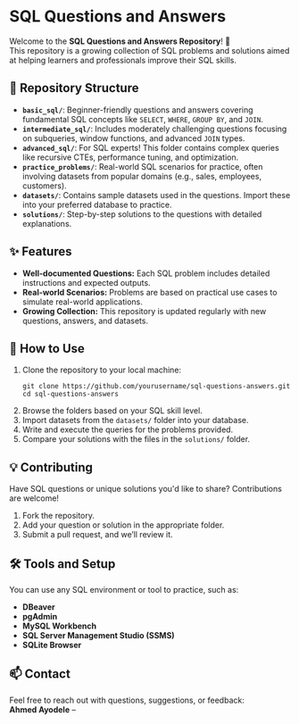 
  <h1>SQL Questions and Answers</h1>
    <p>Welcome to the <strong>SQL Questions and Answers Repository</strong>! 🎉<br>
    This repository is a growing collection of SQL problems and solutions aimed at helping learners and professionals improve their SQL skills.</p>

  <h2>📂 Repository Structure</h2>
    <ul>
        <li><strong><code>basic_sql/</code></strong>: Beginner-friendly questions and answers covering fundamental SQL concepts like <code>SELECT</code>, <code>WHERE</code>, <code>GROUP BY</code>, and <code>JOIN</code>.</li>
        <li><strong><code>intermediate_sql/</code></strong>: Includes moderately challenging questions focusing on subqueries, window functions, and advanced <code>JOIN</code> types.</li>
        <li><strong><code>advanced_sql/</code></strong>: For SQL experts! This folder contains complex queries like recursive CTEs, performance tuning, and optimization.</li>
        <li><strong><code>practice_problems/</code></strong>: Real-world SQL scenarios for practice, often involving datasets from popular domains (e.g., sales, employees, customers).</li>
        <li><strong><code>datasets/</code></strong>: Contains sample datasets used in the questions. Import these into your preferred database to practice.</li>
        <li><strong><code>solutions/</code></strong>: Step-by-step solutions to the questions with detailed explanations.</li>
    </ul>

  <h2>✨ Features</h2>
    <ul>
        <li><strong>Well-documented Questions:</strong> Each SQL problem includes detailed instructions and expected outputs.</li>
        <li><strong>Real-world Scenarios:</strong> Problems are based on practical use cases to simulate real-world applications.</li>
        <li><strong>Growing Collection:</strong> This repository is updated regularly with new questions, answers, and datasets.</li>
    </ul>

  <h2>🚀 How to Use</h2>
    <ol>
        <li>Clone the repository to your local machine:
            <pre><code>git clone https://github.com/yourusername/sql-questions-answers.git
cd sql-questions-answers</code></pre>
        </li>
        <li>Browse the folders based on your SQL skill level.</li>
        <li>Import datasets from the <code>datasets/</code> folder into your database.</li>
        <li>Write and execute the queries for the problems provided.</li>
        <li>Compare your solutions with the files in the <code>solutions/</code> folder.</li>
    </ol>

  <h2>💡 Contributing</h2>
    <p>Have SQL questions or unique solutions you'd like to share? Contributions are welcome!</p>
    <ol>
        <li>Fork the repository.</li>
        <li>Add your question or solution in the appropriate folder.</li>
        <li>Submit a pull request, and we’ll review it.</li>
    </ol>

  <h2>🛠 Tools and Setup</h2>
    <p>You can use any SQL environment or tool to practice, such as:</p>
    <ul>
        <li><strong>DBeaver</strong></li>
        <li><strong>pgAdmin</strong></li>
        <li><strong>MySQL Workbench</strong></li>
        <li><strong>SQL Server Management Studio (SSMS)</strong></li>
        <li><strong>SQLite Browser</strong></li>
    </ul>

  <h2>📫 Contact</h2>
    <p>Feel free to reach out with questions, suggestions, or feedback:<br>
    <strong>Ahmed Ayodele</strong> – <a href="ayodeleahmed219@gmail.com"></a></p>

